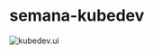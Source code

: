 # semana-kubedev

<img src="https://kubedev.io/wp-content/uploads/2020/08/Artboard-1@2x.png" alt="kubedev.ui">